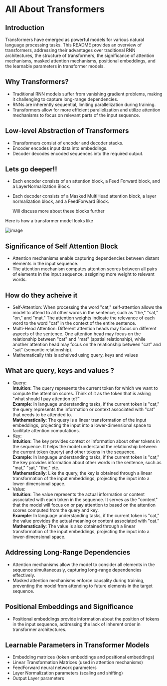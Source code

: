 # All About Transformers

## Introduction
Transformers have emerged as powerful models for various natural language processing tasks. This README provides an overview of transformers, addressing their advantages over traditional RNN architectures, the structure of transformers, the significance of attention mechanisms, masked attention mechanisms, positional embeddings, and the learnable parameters in transformer models.

## Why Transformers?
- Traditional RNN models suffer from vanishing gradient problems, making it challenging to capture long-range dependencies.
- RNNs are inherently sequential, limiting parallelization during training.
- Transformers allow for more efficient parallelization and utilize attention mechanisms to focus on relevant parts of the input sequence.

## Low-level Abstraction of Transformers
- Transformers consist of encoder and decoder stacks.
- Encoder encodes input data into embeddings.
- Decoder decodes encoded sequences into the required output.

## Lets go deeper!!
- Each encoder consists of an attention block, a Feed Forward block, and a LayerNormalization Block.
- Each decoder consists of a Masked MultiHead attention block, a layer normalization block, and a FeedForward Block.

  Will discuss more about these blocks further

Here is how a transformer model looks like

![image](https://github.com/Tejanikhil/Transformers-Tutorial/assets/102232692/63d330ce-0c3c-4358-9469-6aea162db77e)

## Significance of Self Attention Block
- Attention mechanisms enable capturing dependencies between distant elements in the input sequence.
- The attention mechanism computes attention scores between all pairs of elements in the input sequence, assigning more weight to relevant words.

## How do they acheive it
* Self-Attention: When processing the word "cat," self-attention allows the model to attend to all other words in the sentence, such as "the," "sat," "on," and "mat." The attention weights indicate the relevance of each word to the word "cat" in the context of the entire sentence.
* Multi-Head Attention: Different attention heads may focus on different aspects of the sentence. One attention head may focus on the relationship between "cat" and "mat" (spatial relationship), while another attention head may focus on the relationship between "cat" and "sat" (semantic relationship).
* Mathematically this is acheived using query, keys and values

## What are query, keys and values ? 
* Query: <br>
**Intuition**: The query represents the current token for which we want to compute the attention scores. Think of it as the token that is asking "what should I pay attention to?" <br>
**Example**: In language understanding tasks, if the current token is "cat," the query represents the information or context associated with "cat" that needs to be attended to. <br>
**Mathematically**: The query is a linear transformation of the input embeddings, projecting the input into a lower-dimensional space to facilitate attention computations.<br>
* Key:<br>
**Intuition**: The key provides context or information about other tokens in the sequence. It helps the model understand the relationship between the current token (query) and other tokens in the sequence.<br>
**Example**: In language understanding tasks, if the current token is "cat," the key provides information about other words in the sentence, such as "mat," "sat," "the," etc.<br>
**Mathematically**: Like the query, the key is obtained through a linear transformation of the input embeddings, projecting the input into a lower-dimensional space.<br>
* Value:<br>
**Intuition**: The value represents the actual information or content associated with each token in the sequence. It serves as the "content" that the model will focus on or pay attention to based on the attention scores computed from the query and key.<br>
**Example**: In language understanding tasks, if the current token is "cat," the value provides the actual meaning or content associated with "cat."<br>
**Mathematically**: The value is also obtained through a linear transformation of the input embeddings, projecting the input into a lower-dimensional space. <br>



## Addressing Long-Range Dependencies
- Attention mechanisms allow the model to consider all elements in the sequence simultaneously, capturing long-range dependencies effectively.
- Masked attention mechanisms enforce causality during training, preventing the model from attending to future elements in the target sequence.

## Positional Embeddings and Significance
- Positional embeddings provide information about the position of tokens in the input sequence, addressing the lack of inherent order in transformer architectures.

## Learnable Parameters in Transformer Models
- Embedding matrices (token embeddings and positional embeddings)
- Linear Transformation Matrices (used in attention mechanisms)
- FeedForward neural network parameters
- Layer Normalization parameters (scaling and shifting)
- Output Layer parameters
